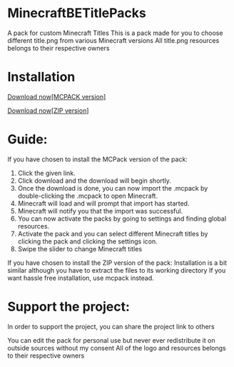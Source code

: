 # MinecraftBETitlePacks
A pack for custom Minecraft Titles
This is a pack made for you to choose different title.png from various Minecraft versions
All title.png resources belongs to their respective owners

# Installation
<a href="">Download now[MCPACK version]</a>

<a href="">Download now[ZIP version]</a>

# Guide:
If you have chosen to install the MCPack version of the pack:

1. Click the given link.
2. Click download and the download will begin shortly.
3. Once the download is done, you can now import the .mcpack by double-clicking the .mcpack to open Minecraft.
4. Minecraft will load and will prompt that import has started.
5. Minecraft will notify you that the import was successful.
6. You can now activate the packs by going to settings and finding global resources.
7. Activate the pack and you can select different Minecraft titles by clicking the pack and clicking the settings icon.
8. Swipe the slider to change Minecraft titles

If you have chosen to install the ZIP version of the pack:
 Installation is a bit similar although you have to extract the files to its working directory
 If you want hassle free installation, use mcpack instead.


# Support the project:
In order to support the project, you can share the project link to others

You can edit the pack for personal use but never ever redistribute it on outside sources without my consent
All of the logo and resources belongs to their respective owners
